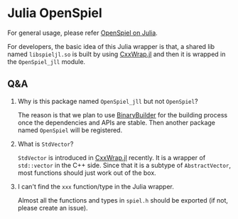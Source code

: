 # Julia OpenSpiel

For general usage, please refer [OpenSpiel on Julia](https://openspiel.readthedocs.io/en/latest/julia.html).

For developers, the basic idea of this Julia wrapper is that, a shared lib named `libspieljl.so` is built by using [CxxWrap.jl](https://github.com/JuliaInterop/CxxWrap.jl) and then it is wrapped in the `OpenSpiel_jll` module.

## Q&A

1. Why is this package named `OpenSpiel_jll` but not `OpenSpiel`?

    The reason is that we plan to use [BinaryBuilder](https://github.com/JuliaPackaging/BinaryBuilder.jl) for the building process once the dependencies and APIs are stable. Then another package named `OpenSpiel` will be registered.

1. What is `StdVector`?

    `StdVector` is introduced in [CxxWrap.jl](https://github.com/JuliaInterop/CxxWrap.jl) recently. It is a wrapper of `std::vector` in the C++ side. Since that it is a subtype of `AbstractVector`, most functions should just work out of the box.

1. I can't find the `xxx` function/type in the Julia wrapper.

    Almost all the functions and types in `spiel.h` should be exported (if not, please create an issue).